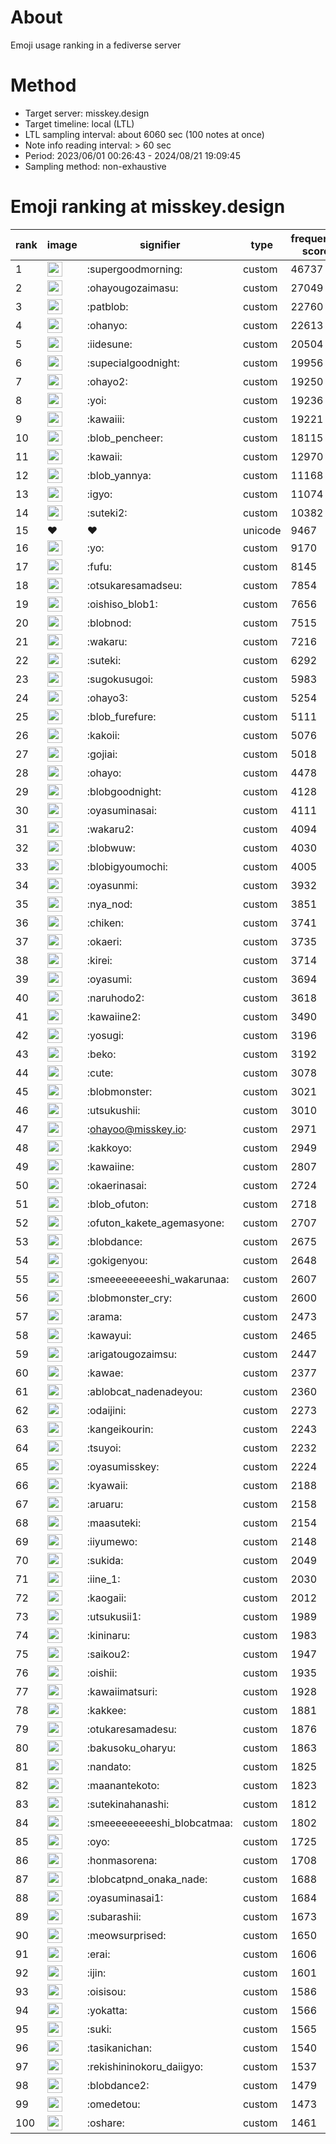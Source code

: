 # About
Emoji usage ranking in a fediverse server

# Method
- Target server: misskey.design
- Target timeline: local (LTL)
- LTL sampling interval: about 6060 sec (100 notes at once)
- Note info reading interval: > 60 sec
- Period: 2023/06/01 00:26:43 - 2024/08/21 19:09:45 
- Sampling method: non-exhaustive

# Emoji ranking at misskey.design

|rank|image|signifier|type|frequency score|
|----|----|----|----|----|
|1|<img height="24" src="https://misskey.design/emoji/supergoodmorning.webp">|:supergoodmorning:|custom|46737|
|2|<img height="24" src="https://misskey.design/emoji/ohayougozaimasu.webp">|:ohayougozaimasu:|custom|27049|
|3|<img height="24" src="https://misskey.design/emoji/patblob.webp">|:patblob:|custom|22760|
|4|<img height="24" src="https://misskey.design/emoji/ohanyo.webp">|:ohanyo:|custom|22613|
|5|<img height="24" src="https://misskey.design/emoji/iidesune.webp">|:iidesune:|custom|20504|
|6|<img height="24" src="https://misskey.design/emoji/supecialgoodnight.webp">|:supecialgoodnight:|custom|19956|
|7|<img height="24" src="https://misskey.design/emoji/ohayo2.webp">|:ohayo2:|custom|19250|
|8|<img height="24" src="https://misskey.design/emoji/yoi.webp">|:yoi:|custom|19236|
|9|<img height="24" src="https://misskey.design/emoji/kawaiii.webp">|:kawaiii:|custom|19221|
|10|<img height="24" src="https://misskey.design/emoji/blob_pencheer.webp">|:blob_pencheer:|custom|18115|
|11|<img height="24" src="https://misskey.design/emoji/kawaii.webp">|:kawaii:|custom|12970|
|12|<img height="24" src="https://misskey.design/emoji/blob_yannya.webp">|:blob_yannya:|custom|11168|
|13|<img height="24" src="https://misskey.design/emoji/igyo.webp">|:igyo:|custom|11074|
|14|<img height="24" src="https://misskey.design/emoji/suteki2.webp">|:suteki2:|custom|10382|
|15|❤|❤|unicode|9467|
|16|<img height="24" src="https://misskey.design/emoji/yo.webp">|:yo:|custom|9170|
|17|<img height="24" src="https://misskey.design/emoji/fufu.webp">|:fufu:|custom|8145|
|18|<img height="24" src="https://misskey.design/emoji/otsukaresamadseu.webp">|:otsukaresamadseu:|custom|7854|
|19|<img height="24" src="https://misskey.design/emoji/oishiso_blob1.webp">|:oishiso_blob1:|custom|7656|
|20|<img height="24" src="https://misskey.design/emoji/blobnod.webp">|:blobnod:|custom|7515|
|21|<img height="24" src="https://misskey.design/emoji/wakaru.webp">|:wakaru:|custom|7216|
|22|<img height="24" src="https://misskey.design/emoji/suteki.webp">|:suteki:|custom|6292|
|23|<img height="24" src="https://misskey.design/emoji/sugokusugoi.webp">|:sugokusugoi:|custom|5983|
|24|<img height="24" src="https://misskey.design/emoji/ohayo3.webp">|:ohayo3:|custom|5254|
|25|<img height="24" src="https://misskey.design/emoji/blob_furefure.webp">|:blob_furefure:|custom|5111|
|26|<img height="24" src="https://misskey.design/emoji/kakoii.webp">|:kakoii:|custom|5076|
|27|<img height="24" src="https://misskey.design/emoji/gojiai.webp">|:gojiai:|custom|5018|
|28|<img height="24" src="https://misskey.design/emoji/ohayo.webp">|:ohayo:|custom|4478|
|29|<img height="24" src="https://misskey.design/emoji/blobgoodnight.webp">|:blobgoodnight:|custom|4128|
|30|<img height="24" src="https://misskey.design/emoji/oyasuminasai.webp">|:oyasuminasai:|custom|4111|
|31|<img height="24" src="https://misskey.design/emoji/wakaru2.webp">|:wakaru2:|custom|4094|
|32|<img height="24" src="https://misskey.design/emoji/blobwuw.webp">|:blobwuw:|custom|4030|
|33|<img height="24" src="https://misskey.design/emoji/blobigyoumochi.webp">|:blobigyoumochi:|custom|4005|
|34|<img height="24" src="https://misskey.design/emoji/oyasunmi.webp">|:oyasunmi:|custom|3932|
|35|<img height="24" src="https://misskey.design/emoji/nya_nod.webp">|:nya_nod:|custom|3851|
|36|<img height="24" src="https://misskey.design/emoji/chiken.webp">|:chiken:|custom|3741|
|37|<img height="24" src="https://misskey.design/emoji/okaeri.webp">|:okaeri:|custom|3735|
|38|<img height="24" src="https://misskey.design/emoji/kirei.webp">|:kirei:|custom|3714|
|39|<img height="24" src="https://misskey.design/emoji/oyasumi.webp">|:oyasumi:|custom|3694|
|40|<img height="24" src="https://misskey.design/emoji/naruhodo2.webp">|:naruhodo2:|custom|3618|
|41|<img height="24" src="https://misskey.design/emoji/kawaiine2.webp">|:kawaiine2:|custom|3490|
|42|<img height="24" src="https://misskey.design/emoji/yosugi.webp">|:yosugi:|custom|3196|
|43|<img height="24" src="https://misskey.design/emoji/beko.webp">|:beko:|custom|3192|
|44|<img height="24" src="https://misskey.design/emoji/cute.webp">|:cute:|custom|3078|
|45|<img height="24" src="https://misskey.design/emoji/blobmonster.webp">|:blobmonster:|custom|3021|
|46|<img height="24" src="https://misskey.design/emoji/utsukushii.webp">|:utsukushii:|custom|3010|
|47|<img height="24" src="https://misskey.design/emoji/ohayoo.webp">|:ohayoo@misskey.io:|custom|2971|
|48|<img height="24" src="https://misskey.design/emoji/kakkoyo.webp">|:kakkoyo:|custom|2949|
|49|<img height="24" src="https://misskey.design/emoji/kawaiine.webp">|:kawaiine:|custom|2807|
|50|<img height="24" src="https://misskey.design/emoji/okaerinasai.webp">|:okaerinasai:|custom|2724|
|51|<img height="24" src="https://misskey.design/emoji/blob_ofuton.webp">|:blob_ofuton:|custom|2718|
|52|<img height="24" src="https://misskey.design/emoji/ofuton_kakete_agemasyone.webp">|:ofuton_kakete_agemasyone:|custom|2707|
|53|<img height="24" src="https://misskey.design/emoji/blobdance.webp">|:blobdance:|custom|2675|
|54|<img height="24" src="https://misskey.design/emoji/gokigenyou.webp">|:gokigenyou:|custom|2648|
|55|<img height="24" src="https://misskey.design/emoji/smeeeeeeeeeshi_wakarunaa.webp">|:smeeeeeeeeeshi_wakarunaa:|custom|2607|
|56|<img height="24" src="https://misskey.design/emoji/blobmonster_cry.webp">|:blobmonster_cry:|custom|2600|
|57|<img height="24" src="https://misskey.design/emoji/arama.webp">|:arama:|custom|2473|
|58|<img height="24" src="https://misskey.design/emoji/kawayui.webp">|:kawayui:|custom|2465|
|59|<img height="24" src="https://misskey.design/emoji/arigatougozaimsu.webp">|:arigatougozaimsu:|custom|2447|
|60|<img height="24" src="https://misskey.design/emoji/kawae.webp">|:kawae:|custom|2377|
|61|<img height="24" src="https://misskey.design/emoji/ablobcat_nadenadeyou.webp">|:ablobcat_nadenadeyou:|custom|2360|
|62|<img height="24" src="https://misskey.design/emoji/odaijini.webp">|:odaijini:|custom|2273|
|63|<img height="24" src="https://misskey.design/emoji/kangeikourin.webp">|:kangeikourin:|custom|2243|
|64|<img height="24" src="https://misskey.design/emoji/tsuyoi.webp">|:tsuyoi:|custom|2232|
|65|<img height="24" src="https://misskey.design/emoji/oyasumisskey.webp">|:oyasumisskey:|custom|2224|
|66|<img height="24" src="https://misskey.design/emoji/kyawaii.webp">|:kyawaii:|custom|2188|
|67|<img height="24" src="https://misskey.design/emoji/aruaru.webp">|:aruaru:|custom|2158|
|68|<img height="24" src="https://misskey.design/emoji/maasuteki.webp">|:maasuteki:|custom|2154|
|69|<img height="24" src="https://misskey.design/emoji/iiyumewo.webp">|:iiyumewo:|custom|2148|
|70|<img height="24" src="https://misskey.design/emoji/sukida.webp">|:sukida:|custom|2049|
|71|<img height="24" src="https://misskey.design/emoji/iine_1.webp">|:iine_1:|custom|2030|
|72|<img height="24" src="https://misskey.design/emoji/kaogaii.webp">|:kaogaii:|custom|2012|
|73|<img height="24" src="https://misskey.design/emoji/utsukusii1.webp">|:utsukusii1:|custom|1989|
|74|<img height="24" src="https://misskey.design/emoji/kininaru.webp">|:kininaru:|custom|1983|
|75|<img height="24" src="https://misskey.design/emoji/saikou2.webp">|:saikou2:|custom|1947|
|76|<img height="24" src="https://misskey.design/emoji/oishii.webp">|:oishii:|custom|1935|
|77|<img height="24" src="https://misskey.design/emoji/kawaiimatsuri.webp">|:kawaiimatsuri:|custom|1928|
|78|<img height="24" src="https://misskey.design/emoji/kakkee.webp">|:kakkee:|custom|1881|
|79|<img height="24" src="https://misskey.design/emoji/otukaresamadesu.webp">|:otukaresamadesu:|custom|1876|
|80|<img height="24" src="https://misskey.design/emoji/bakusoku_oharyu.webp">|:bakusoku_oharyu:|custom|1863|
|81|<img height="24" src="https://misskey.design/emoji/nandato.webp">|:nandato:|custom|1825|
|82|<img height="24" src="https://misskey.design/emoji/maanantekoto.webp">|:maanantekoto:|custom|1823|
|83|<img height="24" src="https://misskey.design/emoji/sutekinahanashi.webp">|:sutekinahanashi:|custom|1812|
|84|<img height="24" src="https://misskey.design/emoji/smeeeeeeeeeshi_blobcatmaa.webp">|:smeeeeeeeeeshi_blobcatmaa:|custom|1802|
|85|<img height="24" src="https://misskey.design/emoji/oyo.webp">|:oyo:|custom|1725|
|86|<img height="24" src="https://misskey.design/emoji/honmasorena.webp">|:honmasorena:|custom|1708|
|87|<img height="24" src="https://misskey.design/emoji/blobcatpnd_onaka_nade.webp">|:blobcatpnd_onaka_nade:|custom|1688|
|88|<img height="24" src="https://misskey.design/emoji/oyasuminasai1.webp">|:oyasuminasai1:|custom|1684|
|89|<img height="24" src="https://misskey.design/emoji/subarashii.webp">|:subarashii:|custom|1673|
|90|<img height="24" src="https://misskey.design/emoji/meowsurprised.webp">|:meowsurprised:|custom|1650|
|91|<img height="24" src="https://misskey.design/emoji/erai.webp">|:erai:|custom|1606|
|92|<img height="24" src="https://misskey.design/emoji/ijin.webp">|:ijin:|custom|1601|
|93|<img height="24" src="https://misskey.design/emoji/oisisou.webp">|:oisisou:|custom|1586|
|94|<img height="24" src="https://misskey.design/emoji/yokatta.webp">|:yokatta:|custom|1566|
|95|<img height="24" src="https://misskey.design/emoji/suki.webp">|:suki:|custom|1565|
|96|<img height="24" src="https://misskey.design/emoji/tasikanichan.webp">|:tasikanichan:|custom|1540|
|97|<img height="24" src="https://misskey.design/emoji/rekishininokoru_daiigyo.webp">|:rekishininokoru_daiigyo:|custom|1537|
|98|<img height="24" src="https://misskey.design/emoji/blobdance2.webp">|:blobdance2:|custom|1479|
|99|<img height="24" src="https://misskey.design/emoji/omedetou.webp">|:omedetou:|custom|1473|
|100|<img height="24" src="https://misskey.design/emoji/oshare.webp">|:oshare:|custom|1461|
